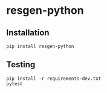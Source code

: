 # resgen-python

## Installation

```
pip install resgen-python
```

## Testing

```
pip install -r requirements-dev.txt
pytest
```